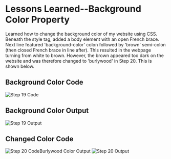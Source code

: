 <html>
  <body>
    <h1>Lessons Learned--Background Color Property</h1>
    <p>
      Learned how to change the background color of my website using CSS. Beneath the style tag, added a body element 
      with an open French brace. Next line featured 'background-color' colon followed by 'brown' semi-colon (then
      closed French brace in line after). This resulted in the webpage turning from white to brown. However, the brown
      appeared too dark on the website and was therefore changed to 'burlywood' in Step 20. This is shown below. 
       </p>
   <h2>Background Color Code</h2>
   <img src="https://github.com/jennisa1/freeCodeCamp-Projects/blob/main/Cafe%20Menu%20%E2%98%95/Images/Step%2019%20Code.png?raw=true" alt="Step 19 Code"> 
     <h2>Background Color Output</h2>
   <img src="https://github.com/jennisa1/freeCodeCamp-Projects/blob/main/Cafe%20Menu%20%E2%98%95/Images/Step%2019%20Output.png?raw=true" alt="Step 19 Output">
    </br >
     <h2>Changed Color Code</h2>
   <img src="https://github.com/jennisa1/freeCodeCamp-Projects/blob/main/Cafe%20Menu%20%E2%98%95/Images/Step%2020%20Code.png?raw=true" alt="Step 20 Code" 
    <h2>Burlywood Color Output</h2> 
   <img src="https://github.com/jennisa1/freeCodeCamp-Projects/blob/main/Cafe%20Menu%20%E2%98%95/Images/Step%2020%20Output.png?raw=true" alt="Step 20 Output"
  </body>
  </html>
